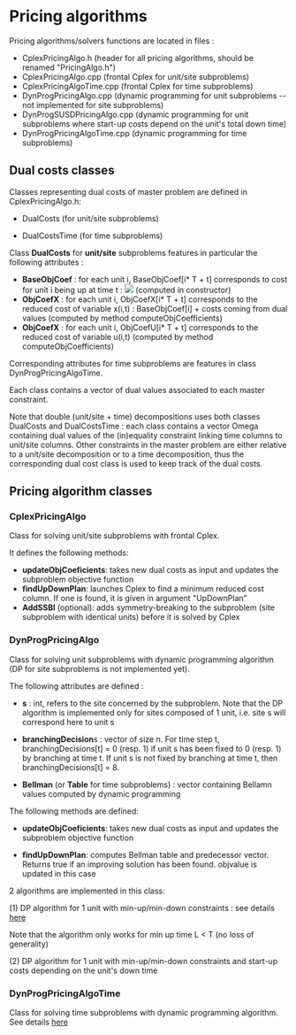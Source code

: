 # Pricing algorithms

Pricing algorithms/solvers functions are located in files :
* CplexPricingAlgo.h (header for all pricing algorithms, should be renamed "PricingAlgo.h")
* CplexPricingAlgo.cpp (frontal Cplex for unit/site subproblems)
* CplexPricingAlgoTime.cpp (frontal Cplex for time subproblems)
* DynProgPricingAlgo.cpp (dynamic programming for unit subproblems -- not implemented for site subproblems)
* DynProgSUSDPricingAlgo.cpp (dynamic programming for unit subproblems where start-up costs depend on the unit's total down time)
* DynProgPricingAlgoTime.cpp (dynamic programming for time subproblems)


## Dual costs classes

Classes representing dual costs of master problem are defined in CplexPricingAlgo.h:

* DualCosts (for unit/site subproblems)

* DualCostsTime (for time subproblems)


Class **DualCosts** for **unit/site** subproblems features in particular the following attributes :

  * **BaseObjCoef** : for each unit i, BaseObjCoef[i* T + t] corresponds to cost for unit i being up at time t : <img src="https://render.githubusercontent.com/render/math?math=c^i_f %2B c_p^i P_{min}^i"> (computed in constructor)
  * **ObjCoefX** : for each unit i, ObjCoefX[i* T + t] corresponds to the reduced cost of variable x(i,t) : BaseObjCoef[i] + costs coming from dual values (computed by method computeObjCoefficients)
  * **ObjCoefX** : for each unit i, ObjCoefU[i* T + t] corresponds to the reduced cost of variable u(i,t) (computed by method computeObjCoefficients)

Corresponding attributes for time subproblems are features in class DynProgPricingAlgoTime.

Each class contains a vector of dual values associated to each master constraint.

Note that double (unit/site + time) decompositions uses both classes DualCosts and DualCostsTime : each class contains a vector Omega containing dual values of the (in)equality constraint linking time columns to unit/site columns. Other constraints in the master problem are either relative to a unit/site decomposition or to a time decomposition, thus the corresponding dual cost class is used to keep track of the dual costs.



## Pricing algorithm classes


### CplexPricingAlgo

Class for solving unit/site subproblems with frontal Cplex. 

It defines the following methods:
  * **updateObjCoeficients**: takes new dual costs as input and updates the subproblem objective function
  * **findUpDownPlan**: launches Cplex to find a minimum reduced cost column. If one is found, it is given in argument "UpDownPlan"
  * **AddSSBI** (optional): adds symmetry-breaking to the subproblem (site subproblem with identical units) before it is solved by Cplex 


### DynProgPricingAlgo

Class for solving unit subproblems with dynamic programming algorithm (DP for site subproblems is not implemented yet). 

The following attributes are defined :

* **s** : int, refers to the site concerned by the subproblem. Note that the DP algorithm is implemented only for sites composed of 1 unit, i.e. site s will correspond here to unit s

* **branchingDecision**s : vector of size n. For time step t, branchingDecisions[t] = 0 (resp. 1) if unit s has been fixed to 0 (resp. 1) by branching at time t. If unit s is not fixed by branching at time t, then branchingDecisions[t] = 8.

* **Bellman** (or **Table** for time subproblems) : vector containing Bellamn values computed by dynamic programming


The following methods are defined:

  * **updateObjCoeficients**: takes new dual costs as input and updates the subproblem objective function
  
  * **findUpDownPlan**: computes Bellman table and predecessor vector. Returns true if an improving solution has been found. objvalue is updated in this case


2 algorithms are implemented in this class:

   (1) DP algorithm for 1 unit with min-up/min-down constraints : see details [here](dyn_prog_unit.md)
   
   Note that the algorithm only works for min up time L < T (no loss of generality)
   
   (2) DP algorithm for 1 unit with min-up/min-down constraints and start-up costs depending on the unit's down time





### DynProgPricingAlgoTime

Class for solving time subproblems with dynamic programming algorithm.
See details [here](dyn_prog_time.md)

